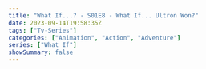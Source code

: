 ```yaml
---
title: "What If...? - S01E8 - What If... Ultron Won?"
date: 2023-09-14T19:58:35Z
tags: ["Tv-Series"]
categories: ["Animation", "Action", "Adventure"]
series: ["What If"]
showSummary: false
---
```


  <mux-player stream-type="on-demand"
  src="https://kp3d-my.sharepoint.com/personal/ryoo_kp3d_onmicrosoft_com/_layouts/15/download.aspx?share=EfTpPsnEKYJEkipQcuZzXzwB-_osEBzeiIzVOGhHAAw4PQ" metadata-video-title="What If...? - S01E1 - What If... Ultron Won?" prefer-playback="mse" controls>
 
  </mux-player>
  
  
  <script src="https://cdn.jsdelivr.net/npm/@mux/mux-player"></script>
  
   <script id="VVVG1yZ5E8rVFeZO5DnJAKpudit2yxlHlVJJVKOheLU" type="application/ld+json">
 {
  "@context": "https://schema.org/",
  "@type": "VideoObject",
  "name": "What If...? - S01E1 - What If... Ultron Won?",
  "contentUrl": "https://stream.mux.com/VVVG1yZ5E8rVFeZO5DnJAKpudit2yxlHlVJJVKOheLU.m3u8",
  "thumbnailUrl": "https://www.themoviedb.org/t/p/original/rsXvPMXywgPPiylJHVL1q29x7J6.jpg?width=314&fit_mode=preserve&time=25",
  "uploadDate": "2023-09-14T19:58:35Z",
}

</script>



